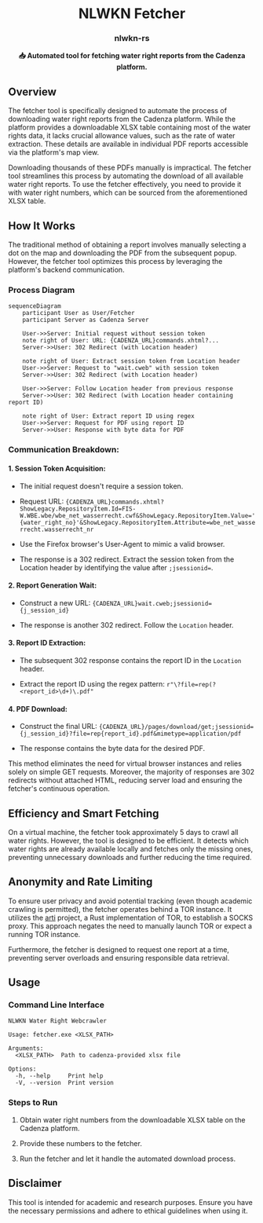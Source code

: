 <h1 align="center">NLWKN Fetcher</h1>
<h3 align="center">nlwkn-rs</h3>
<p align="center">
  <b>📥 Automated tool for fetching water right reports from the Cadenza platform.</b>
</p>

## Overview
The fetcher tool is specifically designed to automate the process of downloading 
water right reports from the Cadenza platform. 
While the platform provides a downloadable XLSX table containing most of the 
water rights data, it lacks crucial allowance values, such as the rate of water 
extraction. 
These details are available in individual PDF reports accessible via the 
platform's map view.

<!-- 
TODO: add image here
![Table View of Cadenza](../img/)
-->

Downloading thousands of these PDFs manually is impractical. 
The fetcher tool streamlines this process by automating the download of all 
available water right reports. 
To use the fetcher effectively, you need to provide it with water right 
numbers, which can be sourced from the aforementioned XLSX table.

<!-- 
TODO: add image here
![Map View of Cadenza](../img/)
-->

## How It Works
The traditional method of obtaining a report involves manually selecting a dot 
on the map and downloading the PDF from the subsequent popup. 
However, the fetcher tool optimizes this process by leveraging the platform's 
backend communication.

### Process Diagram
```mermaid
sequenceDiagram
    participant User as User/Fetcher
    participant Server as Cadenza Server

    User->>Server: Initial request without session token
    note right of User: URL: {CADENZA_URL}commands.xhtml?...
    Server->>User: 302 Redirect (with Location header)

    note right of User: Extract session token from Location header
    User->>Server: Request to "wait.cweb" with session token
    Server->>User: 302 Redirect (with Location header)

    User->>Server: Follow Location header from previous response
    Server->>User: 302 Redirect (with Location header containing report ID)

    note right of User: Extract report ID using regex
    User->>Server: Request for PDF using report ID
    Server->>User: Response with byte data for PDF

```

### Communication Breakdown:
#### 1. Session Token Acquisition:
- The initial request doesn't require a session token.

- Request URL: 
  `{CADENZA_URL}commands.xhtml?ShowLegacy.RepositoryItem.Id=FIS-W.WBE.wbe/wbe_net_wasserrecht.cwf&ShowLegacy.RepositoryItem.Value='{water_right_no}'&ShowLegacy.RepositoryItem.Attribute=wbe_net_wasserrecht.wasserrecht_nr`

- Use the Firefox browser's User-Agent to mimic a valid browser.

- The response is a 302 redirect. 
  Extract the session token from the Location header by identifying the value 
  after `;jsessionid=`.

#### 2. Report Generation Wait:
- Construct a new URL: `{CADENZA_URL}wait.cweb;jsessionid={j_session_id}`

- The response is another 302 redirect. 
  Follow the `Location` header.

#### 3. Report ID Extraction:
- The subsequent 302 response contains the report ID in the `Location` header.

- Extract the report ID using the regex pattern: 
  `r"\?file=rep(?<report_id>\d+)\.pdf"`

#### 4. PDF Download:
- Construct the final URL: 
  `{CADENZA_URL}/pages/download/get;jsessionid={j_session_id}?file=rep{report_id}.pdf&mimetype=application/pdf`

- The response contains the byte data for the desired PDF.

This method eliminates the need for virtual browser instances and relies 
solely on simple GET requests. 
Moreover, the majority of responses are 302 redirects without attached HTML, 
reducing server load and ensuring the fetcher's continuous operation.

## Efficiency and Smart Fetching
On a virtual machine, the fetcher took approximately 5 days to crawl all water 
rights. 
However, the tool is designed to be efficient. 
It detects which water rights are already available locally and fetches only 
the missing ones, preventing unnecessary downloads and further reducing the 
time required.

## Anonymity and Rate Limiting
To ensure user privacy and avoid potential tracking 
(even though academic crawling is permitted), the fetcher operates behind a 
TOR instance. 
It utilizes the [arti](https://gitlab.torproject.org/tpo/core/arti/-/wikis/home) 
project, a Rust implementation of TOR, to establish a SOCKS proxy. 
This approach negates the need to manually launch TOR or expect a running TOR 
instance.

Furthermore, the fetcher is designed to request one report at a time, 
preventing server overloads and ensuring responsible data retrieval.

## Usage
### Command Line Interface
```
NLWKN Water Right Webcrawler

Usage: fetcher.exe <XLSX_PATH>

Arguments:
  <XLSX_PATH>  Path to cadenza-provided xlsx file

Options:
  -h, --help     Print help
  -V, --version  Print version
```

### Steps to Run
1. Obtain water right numbers from the downloadable XLSX table on the Cadenza 
   platform.

2. Provide these numbers to the fetcher.

3. Run the fetcher and let it handle the automated download process.

## Disclaimer
This tool is intended for academic and research purposes. 
Ensure you have the necessary permissions and adhere to ethical guidelines 
when using it.
